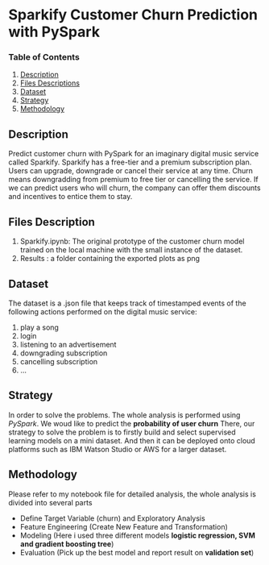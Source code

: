 # Sparkify Customer Churn Prediction with PySpark
### Table of Contents

1. [Description](#description)
2. [Files Descriptions](#files)
3. [Dataset](#dataset)
4. [Strategy](#strategy)
5. [Methodology](#Methodology)

## Description <a name="description"></a>
Predict customer churn with PySpark for an imaginary digital music service called Sparkify. Sparkify has a free-tier and a premium subscription plan. Users can upgrade, downgrade or cancel their service at any time. Churn means downgradding from premium to free tier or cancelling the service. If we can predict users who will churn, the company can offer them discounts and incentives to entice them to stay.

## Files Description <a name="files"></a>
1. Sparkify.ipynb: The original prototype of the customer churn model trained on the local machine with the small instance of the dataset.
2. Results : a folder containing the exported plots as png 

## Dataset <a name="dataset"></a>
The dataset is a .json file that keeps track of timestamped events of the following actions performed on the digital music service:
1. play a song
2. login
3. listening to an advertisement
4. downgrading subscription
5. cancelling subscription
6. ...

## Strategy <a name="strategy"></a>
In order to solve the problems. The whole analysis is performed using *PySpark*. We woud like to predict the **probability of user churn** There, our strategy to solve the problem is to firstly build and select supervised learning models on a mini dataset. And then it can be deployed onto cloud platforms such as IBM Watson Studio or AWS for a larger dataset.

## Methodology <a name="methodology"></a>
Please refer to my notebook file for detailed analysis, the whole analysis is divided into several parts
- Define Target Variable (churn) and Exploratory Analysis
- Feature Engineering (Create New Feature and Transformation)
- Modeling (Here i used three different models **logistic regression, SVM and gradient boosting tree**)
- Evaluation (Pick up the best model and report result on **validation set**)
